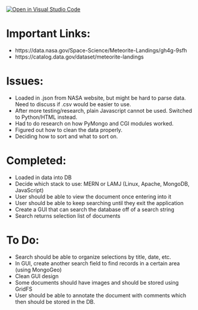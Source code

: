 [![Open in Visual Studio Code](https://classroom.github.com/assets/open-in-vscode-c66648af7eb3fe8bc4f294546bfd86ef473780cde1dea487d3c4ff354943c9ae.svg)](https://classroom.github.com/online_ide?assignment_repo_id=10451123&assignment_repo_type=AssignmentRepo)

<h1>Important Links:</h1>
<ul>
	<li>https://data.nasa.gov/Space-Science/Meteorite-Landings/gh4g-9sfh</li>
	<li>https://catalog.data.gov/dataset/meteorite-landings</li>
</ul>

<h1>Issues:</h1>
<ul>
	<li>Loaded in .json from NASA website, but might be hard to parse data. Need to discuss if .csv would be easier to use.</li>
	<li>After more testing/research, plain Javascript cannot be used. Switched to Python/HTML instead.</li>
	<li>Had to do research on how PyMongo and CGI modules worked.</li>
	<li>Figured out how to clean the data properly.</li>
	<li>Deciding how to sort and what to sort on.</li>
</ul>

<h1>Completed:</h1>
<ul>
	<li>Loaded in data into DB</li>
	<li>Decide which stack to use: MERN or LAMJ (Linux, Apache, MongoDB, JavaScript)</li>
	<li>User should be able to view the document once entering into it</li>
	<li>User should be able to keep searching until they exit the application</li>
	<li>Create a GUI that can search the database off of a search string</li>
	<li>Search returns selection list of documents</li>
</ul>
<h1>To Do:</h1>
<ul>
	<li>Search should be able to organize selections by title, date, etc.</li>
	<li>In GUI, create another search field to find records in a certain area (using MongoGeo)</li>
	<li>Clean GUI design</li>
	<li>Some documents should have images and should be stored using GridFS</li>
	<li>User should be able to annotate the document with comments which then should be stored in the DB.</li>
</ul>
